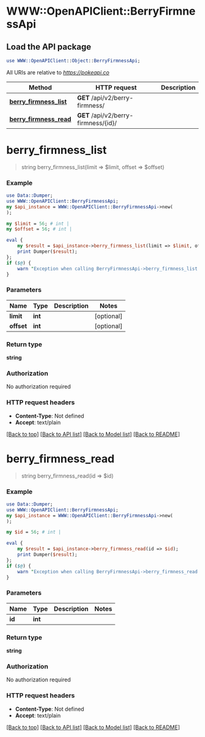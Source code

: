 # WWW::OpenAPIClient::BerryFirmnessApi

## Load the API package
```perl
use WWW::OpenAPIClient::Object::BerryFirmnessApi;
```

All URIs are relative to *https://pokeapi.co*

Method | HTTP request | Description
------------- | ------------- | -------------
[**berry_firmness_list**](BerryFirmnessApi.md#berry_firmness_list) | **GET** /api/v2/berry-firmness/ | 
[**berry_firmness_read**](BerryFirmnessApi.md#berry_firmness_read) | **GET** /api/v2/berry-firmness/{id}/ | 


# **berry_firmness_list**
> string berry_firmness_list(limit => $limit, offset => $offset)



### Example
```perl
use Data::Dumper;
use WWW::OpenAPIClient::BerryFirmnessApi;
my $api_instance = WWW::OpenAPIClient::BerryFirmnessApi->new(
);

my $limit = 56; # int | 
my $offset = 56; # int | 

eval {
    my $result = $api_instance->berry_firmness_list(limit => $limit, offset => $offset);
    print Dumper($result);
};
if ($@) {
    warn "Exception when calling BerryFirmnessApi->berry_firmness_list: $@\n";
}
```

### Parameters

Name | Type | Description  | Notes
------------- | ------------- | ------------- | -------------
 **limit** | **int**|  | [optional] 
 **offset** | **int**|  | [optional] 

### Return type

**string**

### Authorization

No authorization required

### HTTP request headers

 - **Content-Type**: Not defined
 - **Accept**: text/plain

[[Back to top]](#) [[Back to API list]](../README.md#documentation-for-api-endpoints) [[Back to Model list]](../README.md#documentation-for-models) [[Back to README]](../README.md)

# **berry_firmness_read**
> string berry_firmness_read(id => $id)



### Example
```perl
use Data::Dumper;
use WWW::OpenAPIClient::BerryFirmnessApi;
my $api_instance = WWW::OpenAPIClient::BerryFirmnessApi->new(
);

my $id = 56; # int | 

eval {
    my $result = $api_instance->berry_firmness_read(id => $id);
    print Dumper($result);
};
if ($@) {
    warn "Exception when calling BerryFirmnessApi->berry_firmness_read: $@\n";
}
```

### Parameters

Name | Type | Description  | Notes
------------- | ------------- | ------------- | -------------
 **id** | **int**|  | 

### Return type

**string**

### Authorization

No authorization required

### HTTP request headers

 - **Content-Type**: Not defined
 - **Accept**: text/plain

[[Back to top]](#) [[Back to API list]](../README.md#documentation-for-api-endpoints) [[Back to Model list]](../README.md#documentation-for-models) [[Back to README]](../README.md)

